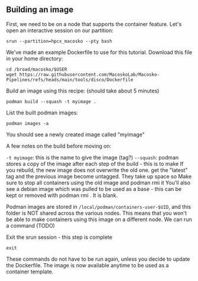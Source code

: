 Building an image
-----------------

First, we need to be on a node that supports the container feature. Let's open an interactive session on our partition:

```srun --partition=hpcx_macosko --pty bash```

We've made an example Dockerfile to use for this tutorial. Download this file in your home directory:

```
cd /broad/macosko/$USER
wget https://raw.githubusercontent.com/MacoskoLab/Macosko-Pipelines/refs/heads/main/tools/disco/Dockerfile
```

Build an image using this recipe: (should take about 5 minutes)

```podman build --squash -t myimage .```

List the built podman images:

```podman images -a```

You should see a newly created image called "myimage"

A few notes on the build before moving on:

`-t myimage`: this is the name to give the image (tag?)
`--squash`: podman stores a copy of the image after each step of the build - this is to make
If you rebuild, the new image does not overwrite the old one. get the "latest" tag and the previous image become untagged. They take up space so Make sure to stop all containers using the old image and podman rmi it
You'll also see a debian image which was pulled to be used as a base - this can be kept or removed with podman rmi <image>. It is blank.

Podman images are stored in `/local/podman/containers-user-$UID`, and this folder is NOT shared across the various nodes. This means that you won't be able to make containers using this image on a different node. We can run a command (TODO)

Exit the srun session - this step is complete

```exit```

These commands do not have to be run again, unless you decide to update the Dockerfile. The image is now available anytime to be used as a container template.
